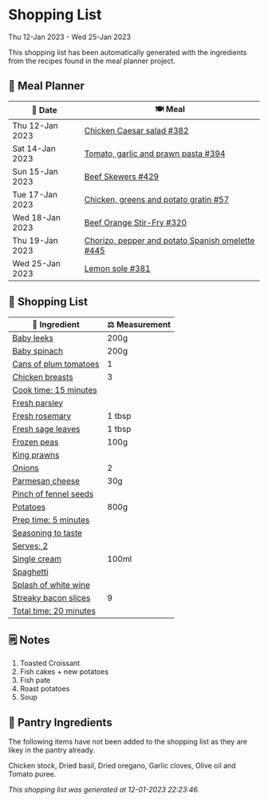 # Shopping List

Thu 12-Jan 2023 - Wed 25-Jan 2023

This shopping list has been automatically generated with the ingredients from the recipes found in the meal planner project.

## 📅 Meal Planner

|📅 Date| 🍽️ Meal|
|----|----|
|Thu 12-Jan 2023|[Chicken Caesar salad #382](https://github.com/jcallaghan/The-Cookbook/issues/382)|
|Sat 14-Jan 2023|[Tomato, garlic and prawn pasta #394](https://github.com/jcallaghan/The-Cookbook/issues/394)|
|Sun 15-Jan 2023|[Beef Skewers #429](https://github.com/jcallaghan/The-Cookbook/issues/429)|
|Tue 17-Jan 2023|[Chicken, greens and potato gratin #57](https://github.com/jcallaghan/The-Cookbook/issues/57)|
|Wed 18-Jan 2023|[Beef Orange Stir-Fry #320](https://github.com/jcallaghan/The-Cookbook/issues/320)|
|Thu 19-Jan 2023|[Chorizo, pepper and potato Spanish omelette #445](https://github.com/jcallaghan/The-Cookbook/issues/445)|
|Wed 25-Jan 2023|[Lemon sole #381](https://github.com/jcallaghan/The-Cookbook/issues/381)|

## 🛒 Shopping List

| 🍌 Ingredient| ⚖️ Measurement|
|----------|-----------|
|[Baby leeks](https://www.sainsburys.co.uk/gol-ui/SearchResults/Baby%20leeks)|200g|
|[Baby spinach](https://www.sainsburys.co.uk/gol-ui/SearchResults/Baby%20spinach)|200g|
|[Cans of plum tomatoes](https://www.sainsburys.co.uk/gol-ui/SearchResults/Cans%20of%20plum%20tomatoes)|1|
|[Chicken breasts](https://www.sainsburys.co.uk/gol-ui/SearchResults/Chicken%20breasts)|3|
|[Cook time: 15 minutes](https://www.sainsburys.co.uk/gol-ui/SearchResults/Cook%20time:%2015%20minutes)||
|[Fresh parsley](https://www.sainsburys.co.uk/gol-ui/SearchResults/Fresh%20parsley)||
|[Fresh rosemary](https://www.sainsburys.co.uk/gol-ui/SearchResults/Fresh%20rosemary)|1 tbsp|
|[Fresh sage leaves](https://www.sainsburys.co.uk/gol-ui/SearchResults/Fresh%20sage%20leaves)|1 tbsp|
|[Frozen peas](https://www.sainsburys.co.uk/gol-ui/SearchResults/Frozen%20peas)|100g|
|[King prawns](https://www.sainsburys.co.uk/gol-ui/SearchResults/King%20prawns)||
|[Onions](https://www.sainsburys.co.uk/gol-ui/SearchResults/Onions)|2|
|[Parmesan cheese](https://www.sainsburys.co.uk/gol-ui/SearchResults/Parmesan%20cheese)|30g|
|[Pinch of fennel seeds](https://www.sainsburys.co.uk/gol-ui/SearchResults/Pinch%20of%20fennel%20seeds)||
|[Potatoes](https://www.sainsburys.co.uk/gol-ui/SearchResults/Potatoes)|800g|
|[Prep time: 5 minutes](https://www.sainsburys.co.uk/gol-ui/SearchResults/Prep%20time:%205%20minutes)||
|[Seasoning to taste](https://www.sainsburys.co.uk/gol-ui/SearchResults/Seasoning%20to%20taste)||
|[Serves: 2](https://www.sainsburys.co.uk/gol-ui/SearchResults/Serves:%202)||
|[Single cream](https://www.sainsburys.co.uk/gol-ui/SearchResults/Single%20cream)|100ml|
|[Spaghetti](https://www.sainsburys.co.uk/gol-ui/SearchResults/Spaghetti)||
|[Splash of white wine](https://www.sainsburys.co.uk/gol-ui/SearchResults/Splash%20of%20white%20wine)||
|[Streaky bacon slices](https://www.sainsburys.co.uk/gol-ui/SearchResults/Streaky%20bacon%20slices)|9|
|[Total time: 20 minutes](https://www.sainsburys.co.uk/gol-ui/SearchResults/Total%20time:%2020%20minutes)||

## 🗒️ Notes

1. Toasted Croissant 
1. Fish cakes + new potatoes
1. Fish pate
1. Roast potatoes
1. Soup

## 🏪 Pantry Ingredients

The following items have not been added to the shopping list as they are likey in the pantry already.

Chicken stock, Dried basil, Dried oregano, Garlic cloves, Olive oil and Tomato puree.


_This shopping list was generated at 12-01-2023 22:23:46._